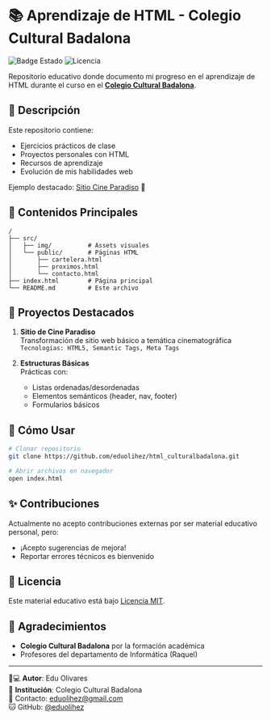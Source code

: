 # 📚 Aprendizaje de HTML - Colegio Cultural Badalona

![Badge Estado](https://img.shields.io/badge/Estado-En%20Desarrollo-brightgreen) 
![Licencia](https://img.shields.io/badge/Licencia-MIT-blue)

Repositorio educativo donde documento mi progreso en el aprendizaje de HTML durante el curso en el [**Colegio Cultural Badalona**](culturalbadalona.com).

## 🎯 Descripción
Este repositorio contiene:
- Ejercicios prácticos de clase
- Proyectos personales con HTML
- Recursos de aprendizaje
- Evolución de mis habilidades web

Ejemplo destacado: [Sitio Cine Paradiso](web/index.html) 🎥

## 📂 Contenidos Principales
```plaintext
/
├── src/
│   ├── img/          # Assets visuales
│   └── public/       # Páginas HTML
│       ├── cartelera.html
│       ├── proximos.html
│       └── contacto.html
├── index.html        # Página principal
└── README.md         # Este archivo
```

## 🚀 Proyectos Destacados
1. **Sitio de Cine Paradiso**  
   Transformación de sitio web básico a temática cinematográfica  
   `Tecnologías: HTML5, Semantic Tags, Meta Tags`

2. **Estructuras Básicas**  
   Prácticas con:
   - Listas ordenadas/desordenadas
   - Elementos semánticos (header, nav, footer)
   - Formularios básicos

## 📖 Cómo Usar
```bash
# Clonar repositorio
git clone https://github.com/eduolihez/html_culturalbadalona.git

# Abrir archivos en navegador
open index.html
```

## ✨ Contribuciones
Actualmente no acepto contribuciones externas por ser material educativo personal, pero:
- ¡Acepto sugerencias de mejora!
- Reportar errores técnicos es bienvenido

## 📜 Licencia
Este material educativo está bajo [Licencia MIT](LICENSE).

## 🙏 Agradecimientos
- **Colegio Cultural Badalona** por la formación académica
- Profesores del departamento de Informática (Raquel)

---

👨💻 **Autor**: Edu Olivares  
🏫 **Institución**: Colegio Cultural Badalona  
📧 Contacto: [eduolihez@gmail.com](mailto:teduolihez@gmail.com)  
🐱 GitHub: [@eduolihez](https://github.com/eduolihez)
